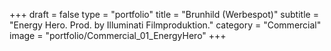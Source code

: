 +++
draft = false
type = "portfolio"
title = "Brunhild (Werbespot)"
subtitle = "Energy Hero. Prod. by Illuminati Filmproduktion."
category = "Commercial"
image = "portfolio/Commercial_01_EnergyHero"
+++